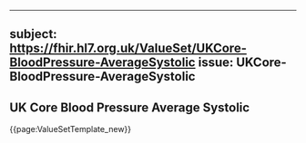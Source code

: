 
---
subject: https://fhir.hl7.org.uk/ValueSet/UKCore-BloodPressure-AverageSystolic
issue: UKCore-BloodPressure-AverageSystolic
---
## UK Core Blood Pressure Average Systolic

{{page:ValueSetTemplate_new}}
    
